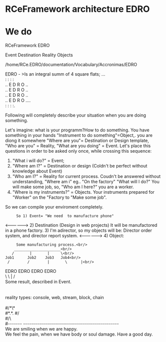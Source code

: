 # RCeFramework architecture EDRO
# We do


RCeFramework EDRO

Event Destination Reality Objects

/home/RCe.EDRO/documentation/Vocabulary/Accronimas/EDRO
<!---
© A.A.CheckMaRev assminog@gmail.com
-->
EDRO - >Is an  integral summ of 4 square flats;
...<br/>
   : : : :<br/>
 .. E D R O ..<br/>
 .. E D R O ..<br/>
 .. E D R O ..<br/>
 .. E D R O ....<br/>
   : : : :.<br/>

Following will completely describe your situation when you are doing something.

Let's imagine: what is your programm?How to do something. You have something in your hands "Instrument to do something"=Object,.
you are diong it somewhere "Where are you"= Destination or Design template, "Who are you" = Reality, "What are you doing" = Event.
Let's place this questions in order to be asked only once, while crossing this sequence:

1) "What i will do?" = Event;
2) "Where am I?" = Destination or design (Coldn't be perfect without knowledge about Event)
3) "Who am I?" = Reality for current process. Coudn't be answered without understanding, "Where am i" eg..
"On the factory" "What will I do?" You will make some job, so, "Who am I here?" you are a worker.
4) "Where is my instruments?" = Objects. Your instruments prepared for "Worker" on the "Factory to "Make some job".

So we can compile your enviroment completely.

         So 1) Event= "We need  to manufacture phone"
<------>    2) Destination (Design in web projects) It will be manufactored in a phone factory.
            3) I'm adirector, so my objects will be: Director order system, and director report system.
<------>    4) Object:

         Some manufacturing process.<br/>
        _____________________<br/>
       /       |       |     \<br/>
    Job1      Job2    Job3   Job4<br/>
     /        /        |       \      |<br/>
   EDRO      EDRO     EDRO    EDRO<br/>
    \          \       |        /<br/>
    Some result, described in Event.<br/>
<br/>
<br/>
reality types: console, web, stream, block, chain<br/>
<br/>
#\/\*\\*\
#\*.\*.
#\/ \
#\/\\    
#-------        ------------------------------------------------<br/>
We are smiling when we are happy.<br/>
We feel the pain, when we have body or soul damage.
Have a good day.<br/>
